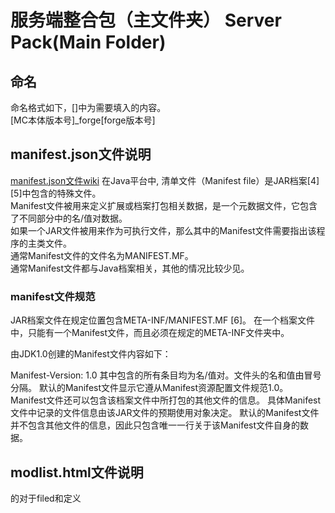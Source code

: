 # 服务端整合包（主文件夹） Server Pack(Main Folder)
## 命名
命名格式如下，[]中为需要填入的内容。<br>
[MC本体版本号]_forge[forge版本号]<br>

## manifest.json文件说明
[manifest.json文件wiki](https://zh.wikipedia.org/wiki/%E6%B8%85%E5%8D%95%E6%96%87%E4%BB%B6)
在Java平台中, 清单文件（Manifest file）是JAR档案[4][5]中包含的特殊文件。<br>
Manifest文件被用来定义扩展或档案打包相关数据，是一个元数据文件，它包含了不同部分中的名/值对数据。<br>
如果一个JAR文件被用来作为可执行文件，那么其中的Manifest文件需要指出该程序的主类文件。<br>
通常Manifest文件的文件名为MANIFEST.MF。<br>
通常Manifest文件都与Java档案相关，其他的情况比较少见。<br>

### manifest文件规范
JAR档案文件在规定位置包含META-INF/MANIFEST.MF [6]。
在一个档案文件中，只能有一个Manifest文件，而且必须在规定的META-INF文件夹中。

由JDK1.0创建的Manifest文件内容如下：

Manifest-Version: 1.0
其中包含的所有条目均为名/值对。文件头的名和值由冒号分隔。
默认的Manifest文件显示它遵从Manifest资源配置文件规范1.0。
Manifest文件还可以包含该档案文件中所打包的其他文件的信息。
具体Manifest文件中记录的文件信息由该JAR文件的预期使用对象决定。
默认的Manifest文件并不包含其他文件的信息，因此只包含唯一一行关于该Manifest文件自身的数据。

## modlist.html文件说明
的对于filed和定义

